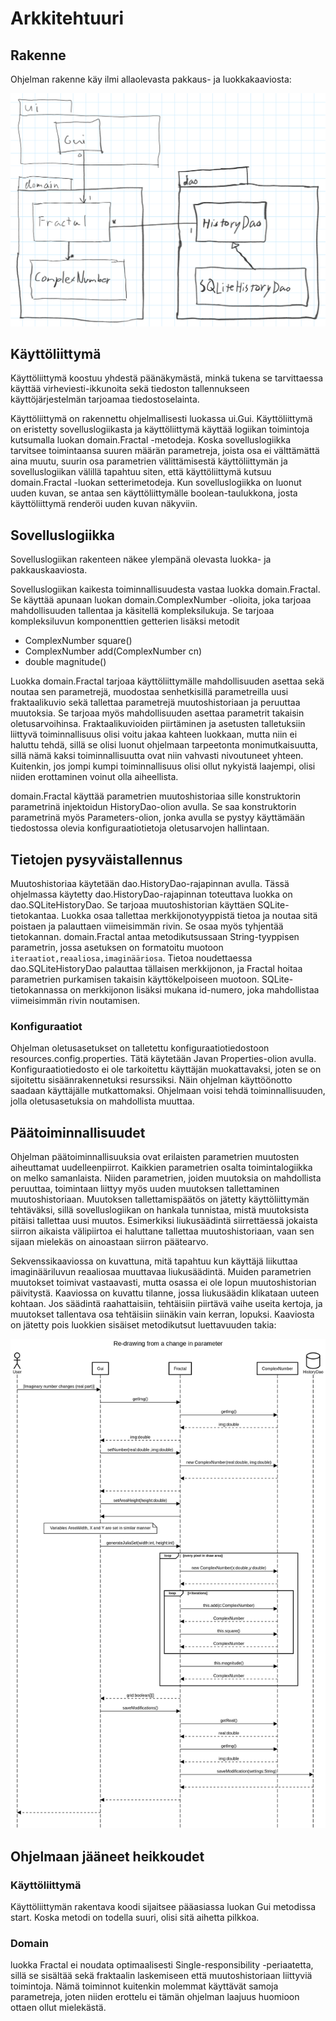# Arkkitehtuuri

## Rakenne

Ohjelman rakenne käy ilmi allaolevasta pakkaus- ja luokkakaaviosta:

![](https://raw.githubusercontent.com/tuomoart/ot-harjoitustyo/master/dokumentointi/kuvat/luokkakaavio.png)


## Käyttöliittymä

Käyttöliittymä koostuu yhdestä päänäkymästä, minkä tukena se tarvittaessa käyttää virheviesti-ikkunoita sekä tiedoston tallennukseen käyttöjärjestelmän tarjoamaa tiedostoselainta.

Käyttöliittymä on rakennettu ohjelmallisesti luokassa ui.Gui. Käyttöliittymä on eristetty sovelluslogiikasta ja käyttöliittymä käyttää logiikan toimintoja kutsumalla luokan domain.Fractal -metodeja. Koska sovelluslogiikka tarvitsee toimintaansa suuren määrän parametreja, joista osa ei välttämättä aina muutu, suurin osa parametrien välittämisestä käyttöliittymän ja sovelluslogiikan välillä tapahtuu siten, että käyttöliittymä kutsuu domain.Fractal -luokan setterimetodeja. Kun sovelluslogiikka on luonut uuden kuvan, se antaa sen käyttöliittymälle boolean-taulukkona, josta käyttöliittymä renderöi uuden kuvan näkyviin.


## Sovelluslogiikka

Sovelluslogiikan rakenteen näkee ylempänä olevasta luokka- ja pakkauskaaviosta.

Sovelluslogiikan kaikesta toiminnallisuudesta vastaa luokka domain.Fractal. Se käyttää apunaan luokan domain.ComplexNumber -olioita, joka tarjoaa mahdollisuuden tallentaa ja käsitellä kompleksilukuja. Se tarjoaa kompleksiluvun komponenttien getterien lisäksi metodit

- ComplexNumber square()
- ComplexNumber add(ComplexNumber cn)
- double magnitude()

Luokka domain.Fractal tarjoaa käyttöliittymälle mahdollisuuden asettaa sekä noutaa sen parametrejä, muodostaa senhetkisillä parametreilla uusi fraktaalikuvio sekä tallettaa parametrejä muutoshistoriaan ja peruuttaa muutoksia. Se tarjoaa myös mahdollisuuden asettaa parametrit takaisin oletusarvoihinsa. Fraktaalikuvioiden piirtäminen ja asetusten talletuksiin liittyvä toiminnallisuus olisi voitu jakaa kahteen luokkaan, mutta niin ei haluttu tehdä, sillä se olisi luonut ohjelmaan tarpeetonta monimutkaisuutta, sillä nämä kaksi toiminnallisuutta ovat niin vahvasti nivoutuneet yhteen. Kuitenkin, jos jompi kumpi toiminnallisuus olisi ollut nykyistä laajempi, olisi niiden erottaminen voinut olla aiheellista.

domain.Fractal käyttää parametrien muutoshistoriaa sille konstruktorin parametrinä injektoidun HistoryDao-olion avulla. Se saa konstruktorin parametrinä myös Parameters-olion, jonka avulla se pystyy käyttämään tiedostossa olevia konfiguraatiotietoja oletusarvojen hallintaan.


## Tietojen pysyväistallennus

Muutoshistoriaa käytetään dao.HistoryDao-rajapinnan avulla. Tässä ohjelmassa käytetty dao.HistoryDao-rajapinnan toteuttava luokka on dao.SQLiteHistoryDao. Se tarjoaa muutoshistorian käyttäen SQLite-tietokantaa. Luokka osaa tallettaa merkkijonotyyppistä tietoa ja noutaa sitä poistaen ja palauttaen viimeisimmän rivin. Se osaa myös tyhjentää tietokannan. domain.Fractal antaa metodikutsussaan String-tyyppisen parametrin, jossa asetuksen on formatoitu muotoon `iteraatiot,reaaliosa,imaginääriosa`. Tietoa noudettaessa dao.SQLiteHistoryDao palauttaa tällaisen merkkijonon, ja Fractal hoitaa parametrien purkamisen takaisin käyttökelpoiseen muotoon. SQLite-tietokannassa on merkkijonon lisäksi mukana id-numero, joka mahdollistaa viimeisimmän rivin noutamisen.


### Konfiguraatiot

Ohjelman oletusasetukset on talletettu konfiguraatiotiedostoon resources.config.properties. Tätä käytetään Javan Properties-olion avulla. Konfiguraatiotiedosto ei ole tarkoitettu käyttäjän muokattavaksi, joten se on sijoitettu sisäänrakennetuksi resurssiksi. Näin ohjelman käyttöönotto saadaan käyttäjälle mutkattomaksi. Ohjelmaan voisi tehdä toiminnallisuuden, jolla oletusasetuksia on mahdollista muuttaa.


## Päätoiminnallisuudet

Ohjelman päätoiminnallisuuksia ovat erilaisten parametrien muutosten aiheuttamat uudelleenpiirrot. Kaikkien parametrien osalta toimintalogiikka on melko samanlaista. Niiden parametrien, joiden muutoksia on mahdollista peruuttaa, toimintaan liittyy myös uuden muutoksen tallettaminen muutoshistoriaan. Muutoksen tallettamispäätös on jätetty käyttöliittymän tehtäväksi, sillä sovelluslogiikan on hankala tunnistaa, mistä muutoksista pitäisi tallettaa uusi muutos. Esimerkiksi liukusäädintä siirrettäessä jokaista siirron aikaista välipiirtoa ei haluttane tallettaa muutoshistoriaan, vaan sen sijaan mielekäs on ainoastaan siirron päätearvo.

Sekvenssikaaviossa on kuvattuna, mitä tapahtuu kun käyttäjä liikuttaa imaginääriluvun reaaliosaa muuttavaa liukusäädintä. Muiden parametrien muutokset toimivat vastaavasti, mutta osassa ei ole lopun muutoshistorian päivitystä. Kaaviossa on kuvattu tilanne, jossa liukusäädin klikataan uuteen kohtaan. Jos säädintä raahattaisiin, tehtäisiin piirtävä vaihe useita kertoja, ja muutokset tallentava osa tehtäisiin siinäkin vain kerran, lopuksi. Kaaviosta on jätetty pois luokkien sisäiset metodikutsut luettavuuden takia:

![](https://raw.githubusercontent.com/tuomoart/ot-harjoitustyo/master/dokumentointi/kuvat/sekvenssikaavio.png)


## Ohjelmaan jääneet heikkoudet

### Käyttöliittymä

Käyttöliittymän rakentava koodi sijaitsee pääasiassa luokan Gui metodissa start. Koska metodi on todella suuri, olisi sitä aihetta pilkkoa.


### Domain

luokka Fractal ei noudata optimaalisesti Single-responsibility -periaatetta, sillä se sisältää sekä fraktaalin laskemiseen että muutoshistoriaan liittyviä toimintoja. Nämä toiminnot kuitenkin molemmat käyttävät samoja parametreja, joten niiden erottelu ei tämän ohjelman laajuus huomioon ottaen ollut mielekästä.
